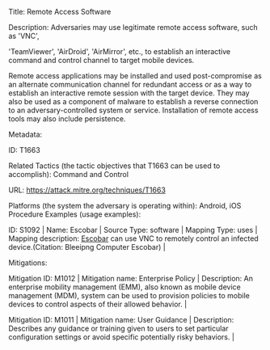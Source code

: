 Title: Remote Access Software

Description: Adversaries may use legitimate remote access software, such as 'VNC',

'TeamViewer', 'AirDroid', 'AirMirror', etc., to establish an interactive command and control channel to target mobile devices.

Remote access applications may be installed and used post-compromise as an alternate communication channel for redundant access or as a way to establish an interactive remote session with the target device. They may also be used as a component of malware to establish a reverse connection to an adversary-controlled system or service. Installation of remote access tools may also include persistence.

Metadata:

ID: T1663

Related Tactics (the tactic objectives that T1663 can be used to accomplish): Command and Control

URL: https://attack.mitre.org/techniques/T1663

Platforms (the system the adversary is operating within): Android, iOS Procedure Examples (usage examples):

ID: S1092 | Name: Escobar | Source Type: software | Mapping Type: uses | Mapping description: [Escobar](https://attack.mitre.org/software/S1092) can use VNC to remotely control an infected device.(Citation: Bleeipng Computer Escobar) |

Mitigations:

Mitigation ID: M1012 | Mitigation name: Enterprise Policy | Description: An enterprise mobility management (EMM), also known as mobile device management (MDM), system can be used to provision policies to mobile devices to control aspects of their allowed behavior. |

Mitigation ID: M1011 | Mitigation name: User Guidance | Description: Describes any guidance or training given to users to set particular configuration settings or avoid specific potentially risky behaviors. |